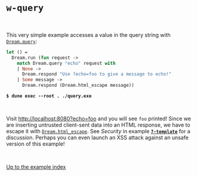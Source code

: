# `w-query`

<br>

This very simple example accesses a value in the query string with
[`Dream.query`](https://aantron.github.io/dream/#val-query):

```ocaml
let () =
  Dream.run (fun request ->
    match Dream.query "echo" request with
    | None ->
      Dream.respond "Use ?echo=foo to give a message to echo!"
    | Some message ->
      Dream.respond (Dream.html_escape message))
```

<pre><code><b>$ dune exec --root . ./query.exe</b></code></pre>

<br>

Visit [http://localhost:8080?echo=foo](http://localhost:8080?echo=foo) and you
will see `foo` printed! Since we are inserting untrusted client-sent data into
an HTML response, we have to escape it with
[`Dream.html_escape`](https://aantron.github.io/dream/#val-html_escape). See
*Security* in example [**`7-template`**](../7-template#security) for a
discussion. Perhaps you can even launch an XSS attack against an unsafe version
of this example!

<br>

[Up to the example index](../#examples)
